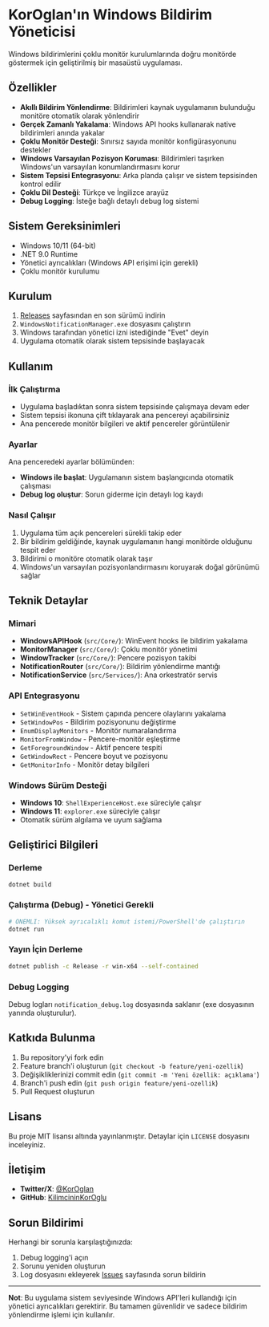 # KorOglan'ın Windows Bildirim Yöneticisi

Windows bildirimlerini çoklu monitör kurulumlarında doğru monitörde göstermek için geliştirilmiş bir masaüstü uygulaması.

## Özellikler

- **Akıllı Bildirim Yönlendirme**: Bildirimleri kaynak uygulamanın bulunduğu monitöre otomatik olarak yönlendirir
- **Gerçek Zamanlı Yakalama**: Windows API hooks kullanarak native bildirimleri anında yakalar
- **Çoklu Monitör Desteği**: Sınırsız sayıda monitör konfigürasyonunu destekler
- **Windows Varsayılan Pozisyon Koruması**: Bildirimleri taşırken Windows'un varsayılan konumlandırmasını korur
- **Sistem Tepsisi Entegrasyonu**: Arka planda çalışır ve sistem tepsisinden kontrol edilir
- **Çoklu Dil Desteği**: Türkçe ve İngilizce arayüz
- **Debug Logging**: İsteğe bağlı detaylı debug log sistemi

## Sistem Gereksinimleri

- Windows 10/11 (64-bit)
- .NET 9.0 Runtime
- Yönetici ayrıcalıkları (Windows API erişimi için gerekli)
- Çoklu monitör kurulumu

## Kurulum

1. [Releases](../../releases) sayfasından en son sürümü indirin
2. `WindowsNotificationManager.exe` dosyasını çalıştırın
3. Windows tarafından yönetici izni istediğinde "Evet" deyin
4. Uygulama otomatik olarak sistem tepsisinde başlayacak

## Kullanım

### İlk Çalıştırma

- Uygulama başladıktan sonra sistem tepsisinde çalışmaya devam eder
- Sistem tepsisi ikonuna çift tıklayarak ana pencereyi açabilirsiniz
- Ana pencerede monitör bilgileri ve aktif pencereler görüntülenir

### Ayarlar

Ana penceredeki ayarlar bölümünden:

- **Windows ile başlat**: Uygulamanın sistem başlangıcında otomatik çalışması
- **Debug log oluştur**: Sorun giderme için detaylı log kaydı

### Nasıl Çalışır

1. Uygulama tüm açık pencereleri sürekli takip eder
2. Bir bildirim geldiğinde, kaynak uygulamanın hangi monitörde olduğunu tespit eder
3. Bildirimi o monitöre otomatik olarak taşır
4. Windows'un varsayılan pozisyonlandırmasını koruyarak doğal görünümü sağlar

## Teknik Detaylar

### Mimari

- **WindowsAPIHook** (`src/Core/`): WinEvent hooks ile bildirim yakalama
- **MonitorManager** (`src/Core/`): Çoklu monitör yönetimi
- **WindowTracker** (`src/Core/`): Pencere pozisyon takibi
- **NotificationRouter** (`src/Core/`): Bildirim yönlendirme mantığı
- **NotificationService** (`src/Services/`): Ana orkestratör servis

### API Entegrasyonu

- `SetWinEventHook` - Sistem çapında pencere olaylarını yakalama
- `SetWindowPos` - Bildirim pozisyonunu değiştirme
- `EnumDisplayMonitors` - Monitör numaralandırma
- `MonitorFromWindow` - Pencere-monitör eşleştirme
- `GetForegroundWindow` - Aktif pencere tespiti
- `GetWindowRect` - Pencere boyut ve pozisyonu
- `GetMonitorInfo` - Monitör detay bilgileri

### Windows Sürüm Desteği

- **Windows 10**: `ShellExperienceHost.exe` süreciyle çalışır
- **Windows 11**: `explorer.exe` süreciyle çalışır
- Otomatik sürüm algılama ve uyum sağlama

## Geliştirici Bilgileri

### Derleme

```bash
dotnet build
```

### Çalıştırma (Debug) - Yönetici Gerekli

```bash
# ÖNEMLI: Yüksek ayrıcalıklı komut istemi/PowerShell'de çalıştırın
dotnet run
```

### Yayın İçin Derleme

```bash
dotnet publish -c Release -r win-x64 --self-contained
```

### Debug Logging

Debug logları `notification_debug.log` dosyasında saklanır (exe dosyasının yanında oluşturulur).

## Katkıda Bulunma

1. Bu repository'yi fork edin
2. Feature branch'i oluşturun (`git checkout -b feature/yeni-ozellik`)
3. Değişikliklerinizi commit edin (`git commit -m 'Yeni özellik: açıklama'`)
4. Branch'i push edin (`git push origin feature/yeni-ozellik`)
5. Pull Request oluşturun

## Lisans

Bu proje MIT lisansı altında yayınlanmıştır. Detaylar için `LICENSE` dosyasını inceleyiniz.

## İletişim

- **Twitter/X**: [@KorOglan](https://x.com/KorOglan)
- **GitHub**: [KilimcininKorOglu](https://github.com/KilimcininKorOglu)

## Sorun Bildirimi

Herhangi bir sorunla karşılaştığınızda:

1. Debug logging'i açın
2. Sorunu yeniden oluşturun
3. Log dosyasını ekleyerek [Issues](../../issues) sayfasında sorun bildirin

---

**Not**: Bu uygulama sistem seviyesinde Windows API'leri kullandığı için yönetici ayrıcalıkları gerektirir. Bu tamamen güvenlidir ve sadece bildirim yönlendirme işlemi için kullanılır.
